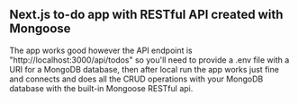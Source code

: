 ## Next.js to-do app with RESTful API created with Mongoose

The app works good however the API endpoint is "http://localhost:3000/api/todos" so you'll need to provide a .env file with a URI for a MongoDB database, then after local run the app works just fine and connects and does all the CRUD operations with your MongoDB database with the built-in Mongoose RESTful api.